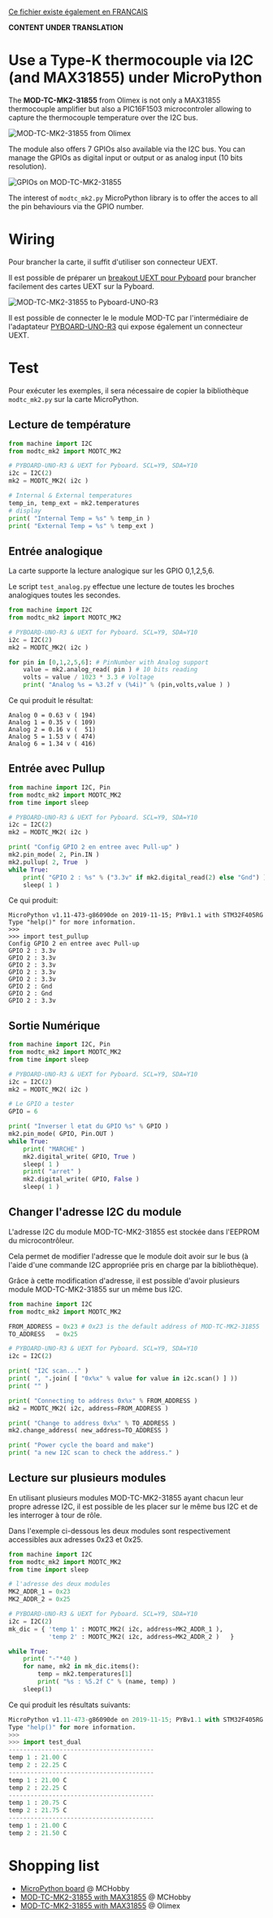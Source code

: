 [Ce fichier existe également en FRANCAIS](readme.md)

__CONTENT UNDER TRANSLATION__

# Use a Type-K thermocouple via I2C (and MAX31855) under MicroPython

The __MOD-TC-MK2-31855__ from Olimex is not only a MAX31855 thermocouple amplifier but also a PIC16F1503 microcontroler allowing to capture the thermocouple temperature over the I2C bus.

![MOD-TC-MK2-31855 from Olimex](docs/_static/mod-tc-mk2-31855.jpg)

The module also offers 7 GPIOs also available via the I2C bus. You can manage the GPIOs as digital input or output or as analog input (10 bits resolution).

 ![GPIOs on MOD-TC-MK2-31855](docs/_static/modtc-mk2-31855.png)

The interest of `modtc_mk2.py` MicroPython library is to offer the acces to all the pin behaviours via the GPIO number.

# Wiring

Pour brancher la carte, il suffit d'utiliser son connecteur UEXT.

Il est possible de préparer un [breakout UEXT pour Pyboard](https://github.com/mchobby/pyboard-driver/tree/master/UEXT) pour brancher facilement des cartes UEXT sur la Pyboard.

![MOD-TC-MK2-31855 to Pyboard-UNO-R3](docs/_static/UEXT-Breakout-LowRes.jpg)

Il est possible de connecter le le module MOD-TC par l'intermédiaire de l'adaptateur [PYBOARD-UNO-R3](https://github.com/mchobby/pyboard-driver/tree/master/UNO-R3) qui expose également un connecteur UEXT.

# Test

Pour exécuter les exemples, il sera nécessaire de copier la bibliothèque `modtc_mk2.py` sur la carte MicroPython.

## Lecture de température

``` python
from machine import I2C
from modtc_mk2 import MODTC_MK2

# PYBOARD-UNO-R3 & UEXT for Pyboard. SCL=Y9, SDA=Y10
i2c = I2C(2)
mk2 = MODTC_MK2( i2c )

# Internal & External temperatures
temp_in, temp_ext = mk2.temperatures
# display
print( "Internal Temp = %s" % temp_in )
print( "External Temp = %s" % temp_ext )
```

## Entrée analogique

La carte supporte la lecture analogique sur les GPIO 0,1,2,5,6.

Le script `test_analog.py` effectue une lecture de toutes les broches analogiques toutes les secondes.

``` python
from machine import I2C
from modtc_mk2 import MODTC_MK2

# PYBOARD-UNO-R3 & UEXT for Pyboard. SCL=Y9, SDA=Y10
i2c = I2C(2)
mk2 = MODTC_MK2( i2c )

for pin in [0,1,2,5,6]: # PinNumber with Analog support
	value = mk2.analog_read( pin ) # 10 bits reading
	volts = value / 1023 * 3.3 # Voltage
	print( "Analog %s = %3.2f v (%4i)" % (pin,volts,value ) )
```

Ce qui produit le résultat:

```
Analog 0 = 0.63 v ( 194)
Analog 1 = 0.35 v ( 109)
Analog 2 = 0.16 v (  51)
Analog 5 = 1.53 v ( 474)
Analog 6 = 1.34 v ( 416)
```

## Entrée avec Pullup

``` python
from machine import I2C, Pin
from modtc_mk2 import MODTC_MK2
from time import sleep

# PYBOARD-UNO-R3 & UEXT for Pyboard. SCL=Y9, SDA=Y10
i2c = I2C(2)
mk2 = MODTC_MK2( i2c )

print( "Config GPIO 2 en entree avec Pull-up" )
mk2.pin_mode( 2, Pin.IN )
mk2.pullup( 2, True  )
while True:
	print( "GPIO 2 : %s" % ("3.3v" if mk2.digital_read(2) else "Gnd") )
	sleep( 1 )
```

Ce qui produit:

```
MicroPython v1.11-473-g86090de on 2019-11-15; PYBv1.1 with STM32F405RG
Type "help()" for more information.
>>>
>>> import test_pullup
Config GPIO 2 en entree avec Pull-up
GPIO 2 : 3.3v
GPIO 2 : 3.3v
GPIO 2 : 3.3v
GPIO 2 : 3.3v
GPIO 2 : 3.3v
GPIO 2 : Gnd
GPIO 2 : Gnd
GPIO 2 : 3.3v
```

## Sortie Numérique

``` python
from machine import I2C, Pin
from modtc_mk2 import MODTC_MK2
from time import sleep

# PYBOARD-UNO-R3 & UEXT for Pyboard. SCL=Y9, SDA=Y10
i2c = I2C(2)
mk2 = MODTC_MK2( i2c )

# Le GPIO a tester
GPIO = 6

print( "Inverser l etat du GPIO %s" % GPIO )
mk2.pin_mode( GPIO, Pin.OUT )
while True:
	print( "MARCHE" )
	mk2.digital_write( GPIO, True )
	sleep( 1 )
	print( "arret" )
	mk2.digital_write( GPIO, False )
	sleep( 1 )
```

## Changer l'adresse I2C du module

L'adresse I2C du module MOD-TC-MK2-31855 est stockée dans l'EEPROM du microcontrôleur.

Cela permet de modifier l'adresse que le module doit avoir sur le bus (à l'aide d'une commande I2C appropriée pris en charge par la bibliothèque).

Grâce à cette modification d'adresse, il est possible d'avoir plusieurs module MOD-TC-MK2-31855 sur un même bus I2C.

``` python
from machine import I2C
from modtc_mk2 import MODTC_MK2

FROM_ADDRESS = 0x23 # 0x23 is the default address of MOD-TC-MK2-31855
TO_ADDRESS   = 0x25

# PYBOARD-UNO-R3 & UEXT for Pyboard. SCL=Y9, SDA=Y10
i2c = I2C(2)

print( "I2C scan..." )
print( ", ".join( [ "0x%x" % value for value in i2c.scan() ] ))
print( "" )

print( "Connecting to address 0x%x" % FROM_ADDRESS )
mk2 = MODTC_MK2( i2c, address=FROM_ADDRESS )

print( "Change to address 0x%x" % TO_ADDRESS )
mk2.change_address( new_address=TO_ADDRESS )

print( "Power cycle the board and make")
print( "a new I2C scan to check the address." )
```

## Lecture sur plusieurs modules

En utilisant plusieurs modules MOD-TC-MK2-31855 ayant chacun leur propre adresse I2C, il est possible de les placer sur le même bus I2C et de les interroger à tour de rôle.

Dans l'exemple ci-dessous les deux modules sont respectivement accessibles aux adresses 0x23 et 0x25.

``` python
from machine import I2C
from modtc_mk2 import MODTC_MK2
from time import sleep

# l'adresse des deux modules
MK2_ADDR_1 = 0x23
MK2_ADDR_2 = 0x25

# PYBOARD-UNO-R3 & UEXT for Pyboard. SCL=Y9, SDA=Y10
i2c = I2C(2)
mk_dic = { 'temp 1' : MODTC_MK2( i2c, address=MK2_ADDR_1 ),
		   'temp 2' : MODTC_MK2( i2c, address=MK2_ADDR_2 )   }

while True:
	print( "-"*40 )
	for name, mk2 in mk_dic.items():
		temp = mk2.temperatures[1]
		print( "%s : %5.2f C" % (name, temp) )
	sleep(1)
```

Ce qui produit les résultats suivants:

``` python
MicroPython v1.11-473-g86090de on 2019-11-15; PYBv1.1 with STM32F405RG
Type "help()" for more information.
>>>
>>> import test_dual
----------------------------------------
temp 1 : 21.00 C
temp 2 : 22.25 C
----------------------------------------
temp 1 : 21.00 C
temp 2 : 22.25 C
----------------------------------------
temp 1 : 20.75 C
temp 2 : 21.75 C
----------------------------------------
temp 1 : 21.00 C
temp 2 : 21.50 C
```

# Shopping list
* [MicroPython board](https://shop.mchobby.be/fr/56-micropython) @ MCHobby
* [MOD-TC-MK2-31855 with MAX31855](https://shop.mchobby.be/fr/nouveaute/1624-mod-tc-mk2-31855-interface-thermocouple-type-k-avec-max31855-bus-i2c-gpio-3232100016248-olimex.html) @ MCHobby
* [MOD-TC-MK2-31855 with MAX31855](https://www.olimex.com/Products/Modules/Sensors/MOD-TC-MK2-31855/open-source-hardware) @ Olimex
